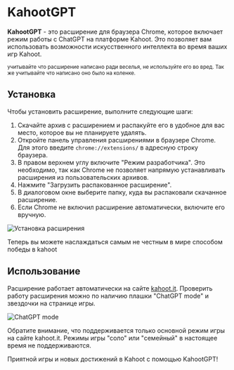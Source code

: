 # KahootGPT

**KahootGPT** - это расширение для браузера Chrome, которое включает режим работы с ChatGPT на платформе Kahoot. Это позволяет вам использовать возможности искусственного интеллекта во время ваших игр Kahoot.

<sub>учитывайте что расширение написано ради веселья, не используйте его во вред. Так же учитывайте что написано оно было на коленке.

## Установка

Чтобы установить расширение, выполните следующие шаги:

1. Скачайте архив с расширением и распакуйте его в удобное для вас место, которое вы не планируете удалять.
2. Откройте панель управления расширениями в браузере Chrome. Для этого введите `chrome://extensions/` в адресную строку браузера.
3. В правом верхнем углу включите "Режим разработчика". Это необходимо, так как Chrome не позволяет напрямую устанавливать расширения из пользовательских архивов.
4. Нажмите "Загрузить распакованное расширение".
5. В диалоговом окне выберите папку, куда вы распаковали скачанное расширение.
6. Если Chrome не включил расширение автоматически, включите его вручную.

![Установка расширения](https://github.com/tiredIsa/KahootGPT/assets/37798641/c6cc1532-66f3-4f03-8c91-7ca36f377074)

Теперь вы можете наслаждаться самым не честным в мире способом победы в kahoot

## Использование

Расширение работает автоматически на сайте [kahoot.it](https://kahoot.it). Проверить работу расширения можно по наличию плашки "ChatGPT mode" и звездочки на странице игры.

![ChatGPT mode](https://github.com/tiredIsa/KahootGPT/assets/37798641/42d9c839-a5b9-4972-9e21-9846483b12a3)

Обратите внимание, что поддерживается только основной режим игры на сайте kahoot.it. Режимы игры "соло" или "семейный" в настоящее время не поддерживаются.

Приятной игры и новых достижений в Kahoot с помощью KahootGPT!
